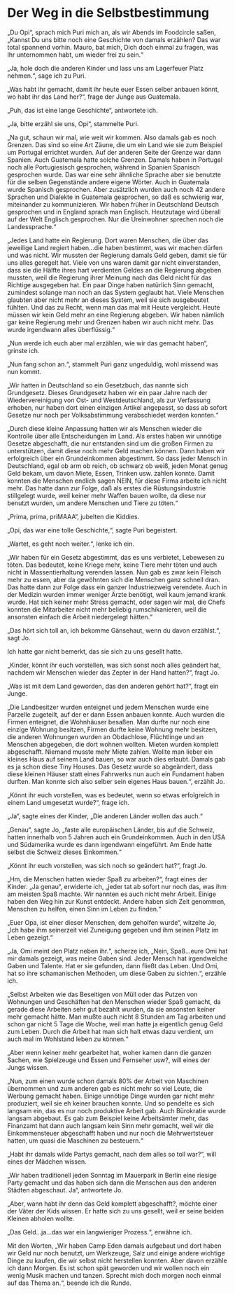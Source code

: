 # Der Weg in die Selbstbestimmung

„Du Opi“, sprach mich Puri mich an, als wir Abends im Foodcircle saßen, „Kannst Du uns bitte noch eine Geschichte von damals erzählen? Das war total spannend vorhin. Mauro, bat mich, Dich doch einmal zu fragen, was Ihr unternommen habt, um wieder frei zu sein.“  
  
„Ja, hole doch die anderen Kinder und lass uns am Lagerfeuer Platz nehmen.“, sage ich zu Puri.  
  
„Was habt ihr gemacht, damit ihr heute euer Essen selber anbauen könnt, wo habt ihr das Land her?“, frage der Junge aus Guatemala.  
  
„Puh, das ist eine lange Geschichte“, antwortete ich.  
  
„Ja, bitte erzähl sie uns, Opi“, stammelte Puri.  
  
„Na gut, schaun wir mal, wie weit wir kommen. Also damals gab es noch Grenzen. Das sind so eine Art Zäune, die um ein Land wie sie zum Beispiel um Portugal errichtet wurden. Auf der anderen Seite der Grenze war dann Spanien. Auch Guatemala hatte solche Grenzen. Damals haben in Portugal noch alle Portugiesisch gesprochen, während in Spanien Spanisch gesprochen wurde. Das war eine sehr ähnliche Sprache aber sie benutzte für die selben Gegenstände andere eigene Wörter. Auch in Guatemala wurde Spanisch gesprochen. Aber zusätzlich wurden auch noch 42 andere Sprachen und Dialekte in Guatemala gesprochen, so daß es schwierig war, miteinander zu kommunizieren. Wir haben früher in Deutschland Deutsch gesprochen und in England sprach man Englisch. Heutzutage wird überall auf der Welt Englisch gesprochen. Nur die Ureinwohner sprechen noch die Landessprache.“  
  
„Jedes Land hatte ein Regierung. Dort waren Menschen, die über das jeweilige Land regiert haben...die haben bestimmt, was wir machen dürfen und was nicht. Wir mussten der Regierung damals Geld geben, damit sie für uns alles geregelt hat. Viele von uns waren damit gar nicht einverstanden, dass sie die Hälfte ihres hart verdienten Geldes an die Regierung abgeben mussten, weil die Regierung ihrer Meinung nach das Geld nicht für das Richtige ausgegeben hat. Ein paar Dinge haben natürlich Sinn gemacht, zumindest solange man noch an das System geglaubt hat. Viele Menschen glaubten aber nicht mehr an dieses System, weil sie sich ausgebeutet fühlten. Und das zu Recht, wenn man das mal mit Heute vergleicht. Heute müssen wir kein Geld mehr an eine Regierung abgeben. Wir haben nämlich gar keine Regierung mehr und Grenzen haben wir auch nicht mehr. Das wurde irgendwann alles überflüssig.“  
  
„Nun werde ich euch aber mal erzählen, wie wir das gemacht haben“, grinste ich.  
  
„Nun fang schon an.“, stammelt Puri ganz ungeduldig, wohl missend was nun kommt.  
  
„Wir hatten in Deutschland so ein Gesetzbuch, das nannte sich Grundgesetz. Dieses Grundgesetz haben wir ein paar Jahre nach der Wiedervereinigung von Ost- und Westdeutschland, als zur Verfassung erhoben, nur haben dort einen einzigen Artikel angepasst, so dass ab sofort Gesetze nur noch per Volksabstimmung verabschiedet werden konnten.“  
  
„Durch diese kleine Anpassung hatten wir als Menschen wieder die Kontrolle über alle Entscheidungen im Land. Als erstes haben wir unnötige Gesetze abgeschafft, die nur entstanden sind um die großen Firmen zu unterstützen, damit diese noch mehr Geld machen können. Dann haben wir erfolgreich über ein Grundeinkommen abgestimmt. So dass jeder Mensch in Deutschland, egal ob arm ob reich, ob schwarz ob weiß, jeden Monat genug Geld bekam, um davon Miete, Essen, Trinken usw. zahlen konnte. Damit konnten die Menschen endlich sagen NEIN, für diese Firma arbeite ich nicht mehr. Das hatte dann zur Folge, daß als erstes die Rüstungsindustrie stillgelegt wurde, weil keiner mehr Waffen bauen wollte, da diese nur benutzt wurden, um andere Menschen und Tiere zu töten.“  
  
„Prima, prima, priMAAA“, jubelten die Kiddies.  
  
„Opi, das war eine tolle Geschichte,“, sagte Puri begeistert.  
  
„Wartet, es geht noch weiter.“, lenke ich ein.  
  
„Wir haben für ein Gesetz abgestimmt, das es uns verbietet, Lebewesen zu töten. Das bedeutet, keine Kriege mehr, keine Tiere mehr töten und auch nicht in Massentierhaltung verenden lassen. Nun gab es zwar kein Fleisch mehr zu essen, aber da gewöhnten sich die Menschen ganz schnell dran. Das hatte dann zur Folge dass ein ganzer Industriezweig verendete. Auch in der Medizin wurden immer weniger Ärzte benötigt, weil kaum jemand krank wurde. Hat sich keiner mehr Stress gemacht, oder sagen wir mal, die Chefs konnten die Mitarbeiter nicht mehr beliebig rumschikanieren, weil die ansonsten einfach die Arbeit niedergelegt hätten.“  
  
„Das hört sich toll an, ich bekomme Gänsehaut, wenn du davon erzählst.“, sagt Jo.  

Ich hatte gar nicht bemerkt, das sie sich zu uns gesellt hatte.  
  
„Kinder, könnt ihr euch vorstellen, was sich sonst noch alles geändert hat, nachdem wir Menschen wieder das Zepter in der Hand hatten?“, fragt Jo.  
  
„Was ist mit dem Land geworden, das den anderen gehört hat?“, fragt ein Junge.   
  
„Die Landbesitzer wurden enteignet und jedem Menschen wurde eine Parzelle zugeteilt, auf der er dann Essen anbauen konnte. Auch wurden die Firmen enteignet, die Wohnhäuser besaßen. Man durfte nur noch eine einzige Wohnung besitzen, Firmen durfte keine Wohnung mehr besitzen, die anderen Wohnungen wurden an Obdachlose, Flüchtlinge und an Menschen abgegeben, die dort wohnen wollten. Mieten wurden komplett abgeschafft. Niemand musste mehr Miete zahlen. Wollte man lieber ein kleines Haus auf seinem Land bauen, so war auch dies erlaubt. Damals gab es ja schon diese Tiny Houses. Das Gesetz wurde so abgeändert, dass diese kleinen Häuser statt eines Fahrwerks nun auch ein Fundament haben durften. Man konnte sich also selber sein eigenes Haus bauen.“, erzählt Jo.  
  
„Könnt ihr euch vorstellen, was es bedeutet, wenn so etwas erfolgreich in einem Land umgesetzt wurde?“, frage ich.  
  
„Ja“, sagte eines der Kinder, „Die anderen Länder wollen das auch.“  
  
„Genau“, sagte Jo, „faste alle europäischen Länder, bis auf die Schweiz, hatten innerhalb von 5 Jahren auch ein Grundeinkommen. Auch in den USA und Südamerika wurde es dann irgendwann eingeführt. Am Ende hatte selbst die Schweiz dieses Einkommen.“  
  
„Könnt ihr euch vorstellen, was sich noch so geändert hat?“, fragt Jo.  
  
„Hm, die Menschen hatten wieder Spaß zu arbeiten?“, fragt eines der Kinder.
„Ja genau“, erwiderte ich, „jeder tat ab sofort nur noch das, was ihm am meisten Spaß machte. Wir nannten es auch nicht mehr Arbeit. Einige haben den Weg hin zur Kunst entdeckt. Andere haben sich Zeit genommen, Menschen zu helfen, einen Sinn im Leben zu finden.“  
  
„Euer Opa, ist einer dieser Menschen, dem geholfen wurde“, witzelte Jo, „Ich habe ihm seinerzeit viel Zuneigung gegeben und ihm seinen Platz im Leben gezeigt.“  
  
„Ja, Omi meint den Platz neben ihr.“, scherze ich, „Nein, Spaß...eure Omi hat mir damals gezeigt, was meine Gaben sind. Jeder Mensch hat irgendwelche Gaben und Talente. Hat er sie gefunden, dann fließt das Leben. Und Omi, hat so ihre schamanischen Methoden, um diese Gaben zu sichten.“, erzähle ich.  
  
„Selbst Arbeiten wie das Beseitigen von Müll oder das Putzen von Wohnungen und Geschäften hat den Menschen wieder Spaß gemacht, da gerade diese Arbeiten sehr gut bezahlt wurden, da sie ansonsten keiner mehr gemacht hätte. Man mußte auch nicht 8 Stunden am Tag arbeiten und schon gar nicht 5 Tage die Woche, weil man hatte ja eigentlich genug Geld zum Leben. Durch die Arbeit hat man sich halt etwas dazu verdient, um auch mal im Wohlstand leben zu können.“  
  
„Aber wenn keiner mehr gearbeitet hat, woher kamen dann die ganzen Sachen, wie Spielzeuge und Essen und Fernseher usw?, will eines der Jungs wissen.   
  
„Nun, zum einen wurde schon damals 80% der Arbeit von Maschinen übernommen und zum anderen gab es nicht mehr so viel Leute, die Werbung gemacht haben. Einige unnötige Dinge wurden gar nicht mehr produziert, weil sie eh keiner brauchen konnte. Und so pendelte es sich langsam ein, das es nur noch produktive Arbeit gab. Auch Bürokratie wurde langsam abgebaut. Es gab zum Beispiel keine Arbeitsämter mehr, das Finanzamt hat dann auch langsam kein Sinn mehr gemacht, weil wir die Einkommensteuer abgeschafft haben und nur noch die Mehrwertsteuer hatten, um quasi die Maschinen zu besteuern.“  
  
„Habt ihr damals wilde Partys gemacht, nach dem alles so toll war?“, will eines der Mädchen wissen.  
  
„Wir haben traditionell jeden Sonntag im Mauerpark in Berlin eine riesige Party gemacht und das haben sich dann die Menschen aus den anderen Städten abgeschaut. Ja“, antwortete Jo.  
  
„Aber, wann habt ihr denn das Geld komplett abgeschafft?, möchte einer der Väter der Kids wissen. Er hatte sich zu uns gesellt, weil er seine beiden Kleinen abholen wollte.  
  
„Das Geld...ja...das war ein langwieriger Prozess.“, erwähne ich.  
  
Mit den Worten, „Wir haben Camp Eden damals aufgebaut und dort haben wir Geld nur noch benutzt, um Werkzeuge, Salz und einige andere wichtige Dinge zu kaufen, die wir selbst nicht herstellen konnten. Aber davon erzähle ich dann Morgen. Es ist schon spät geworden und wir wollen noch ein wenig Musik machen und tanzen. Sprecht mich doch morgen noch einmal auf das Thema an.“, beende ich die Runde.
